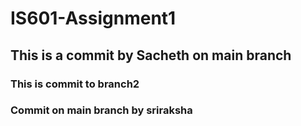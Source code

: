 # IS601-Assignment1
## This is a commit by Sacheth on main branch
### This is commit to branch2
### Commit on main branch by sriraksha
